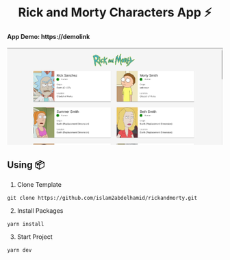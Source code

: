 <h1 align='center'>Rick and Morty Characters App ⚡</h1>


#### **App Demo: https://demolink**

![image](screenshot.png)


## **Using 📦**

1. Clone Template

```
git clone https://github.com/islam2abdelhamid/rickandmorty.git
```

2. Install Packages

```
yarn install
```

3. Start Project

```
yarn dev
```
